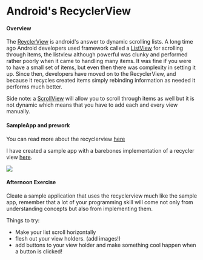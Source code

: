 # Android's RecyclerView

#### Overview
 The [ReyclerView](https://developer.android.com/training/material/lists-cards.html) is android's answer to dynamic scrolling lists. A long time ago Android developers used framework called a [ListView](https://developer.android.com/guide/topics/ui/layout/listview.html) for scrolling through items, the listview although powerful was clunky and performed rather poorly when it came to handling many items. It was fine if you were to have a small set of items, but even then there was complexity in setting it up. Since then, developers have moved on to the RecyclerView, and because it recycles created items simply rebinding information as needed it performs much better.
 
 Side note: a [ScrollView](https://developer.android.com/reference/android/widget/ScrollView.html) will allow you to scroll through items as well but it is not dynamic which means that you have to add each and every view manually.

#### SampleApp and prework

You can read more about the recyclerview [here](https://guides.codepath.com/android/using-the-recyclerview)

I have created a sample app with a barebones implementation of a recycler view [here](https://github.com/lighterletter/RecyclerView_Lesson). 

![](https://github.com/lighterletter/RecyclerView_Lesson/blob/master/sample/recyclerview_sample.gif)
#### Afternoon Exercise

Cleate a sample application that uses the recyclerview much like the sample app, remember that a lot of your programming skill will come not only from understanding concepts but also from implementing them. 

Things to try:
* Make your list scroll horizontally
* flesh out your view holders. (add images!)
* add buttons to your view holder and make something cool happen when a button is clicked!